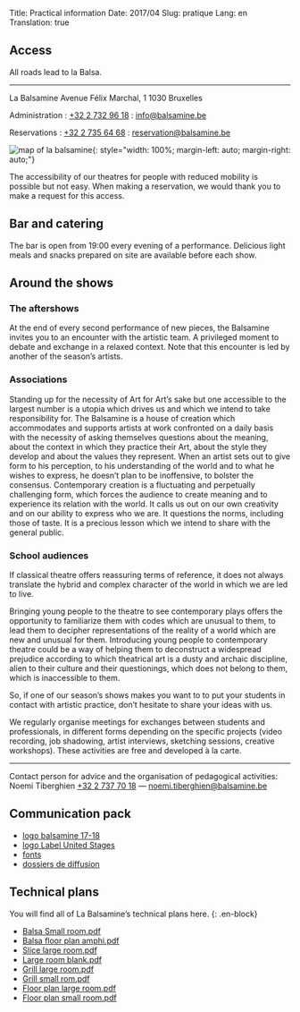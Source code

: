 Title: Practical information
Date: 2017/04
Slug: pratique
Lang: en
Translation: true

## Access

All roads lead to la Balsa.

* * *

La Balsamine
Avenue Félix Marchal, 1
1030 Bruxelles

Administration
:   [+32 2 732 96 18](tel:+3227329618)
:   [info@balsamine.be](mailto:info@balsamine.be)


Reservations
:  [+32 2 735 64 68](tel:+3227356468)
:  [reservation@balsamine.be](mailto:reservation@balsamine.be)


![map of la balsamine](/images/map.svg){: style="width: 100%; margin-left: auto; margin-right: auto;"}



The accessibility of our theatres for people with reduced mobility is possible but not easy. When making a reservation, we would thank you to make a request for this access.

## Bar and catering

The bar is open from 19:00 every evening of a performance. Delicious light meals and snacks prepared on site are available before each show.

<!-- Menu de la semaine -->

## Around the shows

### The aftershows

At the end of every second performance of new pieces, the Balsamine invites you to an encounter with the artistic team. A privileged moment to debate and exchange in a relaxed context.
Note that this encounter is led by another of the season’s artists.

### Associations

Standing up for the necessity of Art for Art’s sake but one accessible to the largest number is a utopia which drives us and which we intend to take responsibility for.
The Balsamine is a house of creation which accommodates and supports artists at work confronted on a daily basis with the necessity of asking themselves questions about the meaning, about the context in which they practice their Art, about the style they develop and about the values they represent. When an artist sets out to give form to his perception, to his understanding of the world and to what he wishes to express, he doesn’t plan to be inoffensive, to bolster the consensus. Contemporary creation is a fluctuating and perpetually challenging form, which forces the audience to create meaning and to experience its relation with the world. It calls us out on our own creativity and on our ability to express who we are.
It questions the norms, including those of taste.
It is a precious lesson which we intend to share with the general public.

### School audiences

If classical theatre offers reassuring terms of reference, it does not always translate the hybrid and complex character of the world in which we are led to live.

Bringing young people to the theatre to see contemporary plays offers the opportunity to familiarize them with codes which are unusual to them, to lead them to decipher representations of the reality of a world which are new and unusual for them.
Introducing young people to contemporary theatre could be a way of helping them to deconstruct a widespread prejudice according to which theatrical art is a dusty and archaic discipline, alien to their culture and their questionings, which does not belong to them, which is inaccessible to them.

So, if one of our season’s shows makes you want to to put your students in contact with artistic practice, don’t hesitate to share your ideas with us.

We regularly organise meetings for exchanges between students and professionals, in different forms depending on the specific projects (video recording, job shadowing, artist interviews, sketching sessions, creative workshops). These activities are free and developed à la carte.

* * *

Contact person for advice and the organisation of pedagogical activities:
Noemi Tiberghien
[+32 2 737 70 18](tel:+3227377018) — [noemi.tiberghien@balsamine.be](mailto:noemi.tiberghien@balsamine.be)

<!-- Download the educational guide -->


## Communication pack

- [logo balsamine 17-18](/images/logo-balsa.svg)
- [logo Label United Stages](/images/label-united-stages-txt.svg)
- [fonts]()
- [dossiers de diffusion]()


## Technical plans

You will find all of La Balsamine’s technical plans here.
{: .en-block}

- [Balsa Small room.pdf](http://balsamine.be/uploads/Balsamine.Technique/Balsa%20Petite%20salle.pdf) 
- [Balsa floor plan amphi.pdf](http://balsamine.be/uploads/Balsamine.Technique/Balsa%20sol%20amphi.pdf)
- [Slice large room.pdf](http://balsamine.be/uploads/Balsamine.Technique/coupe%20grande%20salle.pdf)
- [Large room blank.pdf](http://balsamine.be/uploads/Balsamine.Technique/Grande%20Salle%20vierge.pdf)
- [Grill large room.pdf](http://balsamine.be/uploads/Balsamine.Technique/Grill%20grande%20salle.pdf)
- [Grill small rom.pdf](http://balsamine.be/uploads/Balsamine.Technique/Grill%20petite%20salle.pdf)
- [Floor plan large room.pdf](http://balsamine.be/uploads/Balsamine.Technique/sol%20grande%20salle.pdf)
- [Floor plan small room.pdf](http://balsamine.be/uploads/Balsamine.Technique/Sol%20petite%20salle.pdf)
